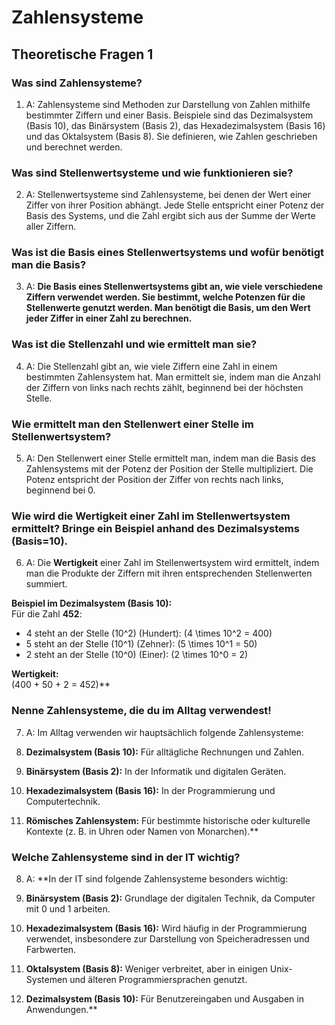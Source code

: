 # Zahlensysteme

## Theoretische Fragen 1

### **Was sind Zahlensysteme?**
1.
	A: Zahlensysteme sind Methoden zur Darstellung von Zahlen mithilfe bestimmter Ziffern und einer Basis. Beispiele sind das Dezimalsystem (Basis 10), das Binärsystem (Basis 2), das Hexadezimalsystem (Basis 16) und das Oktalsystem (Basis 8). Sie definieren, wie Zahlen geschrieben und berechnet werden.


### **Was sind Stellenwertsysteme und wie funktionieren sie?**
2.
	A: Stellenwertsysteme sind Zahlensysteme, bei denen der Wert einer Ziffer von ihrer Position abhängt. Jede Stelle entspricht einer Potenz der Basis des Systems, und die Zahl ergibt sich aus der Summe der Werte aller Ziffern.


### **Was ist die Basis eines Stellenwertsystems und wofür benötigt man die Basis?**
3.
	A: **Die Basis eines Stellenwertsystems gibt an, wie viele verschiedene Ziffern verwendet werden. Sie bestimmt, welche Potenzen für die Stellenwerte genutzt werden. Man benötigt die Basis, um den Wert jeder Ziffer in einer Zahl zu berechnen.**


### **Was ist die Stellenzahl und wie ermittelt man sie?**
4.
	A: Die Stellenzahl gibt an, wie viele Ziffern eine Zahl in einem bestimmten Zahlensystem hat. Man ermittelt sie, indem man die Anzahl der Ziffern von links nach rechts zählt, beginnend bei der höchsten Stelle.


### **Wie ermittelt man den Stellenwert einer Stelle im Stellenwertsystem?**
5.
	A: Den Stellenwert einer Stelle ermittelt man, indem man die Basis des Zahlensystems mit der Potenz der Position der Stelle multipliziert. Die Potenz entspricht der Position der Ziffer von rechts nach links, beginnend bei 0.


### **Wie wird die Wertigkeit einer Zahl im Stellenwertsystem ermittelt? Bringe ein Beispiel anhand des Dezimalsystems (Basis=10).**
6.
	A: Die **Wertigkeit** einer Zahl im Stellenwertsystem wird ermittelt, indem man die Produkte der Ziffern mit ihren entsprechenden Stellenwerten summiert.

**Beispiel im Dezimalsystem (Basis 10):**  
Für die Zahl **452**:

- 4 steht an der Stelle \(10^2\) (Hundert): \(4 \times 10^2 = 400\)
- 5 steht an der Stelle \(10^1\) (Zehner): \(5 \times 10^1 = 50\)
- 2 steht an der Stelle \(10^0\) (Einer): \(2 \times 10^0 = 2\)

**Wertigkeit:**  
\(400 + 50 + 2 = 452\)**


### **Nenne Zahlensysteme, die du im Alltag verwendest!**
7. 
	A: Im Alltag verwenden wir hauptsächlich folgende Zahlensysteme:

1. **Dezimalsystem (Basis 10):** Für alltägliche Rechnungen und Zahlen.
2. **Binärsystem (Basis 2):** In der Informatik und digitalen Geräten.
3. **Hexadezimalsystem (Basis 16):** In der Programmierung und Computertechnik.
4. **Römisches Zahlensystem:** Für bestimmte historische oder kulturelle Kontexte (z. B. in Uhren oder Namen von Monarchen).**


### **Welche Zahlensysteme sind in der IT wichtig?**
8.   
	A: **In der IT sind folgende Zahlensysteme besonders wichtig:

1. **Binärsystem (Basis 2):** Grundlage der digitalen Technik, da Computer mit 0 und 1 arbeiten.
2. **Hexadezimalsystem (Basis 16):** Wird häufig in der Programmierung verwendet, insbesondere zur Darstellung von Speicheradressen und Farbwerten.
3. **Oktalsystem (Basis 8):** Weniger verbreitet, aber in einigen Unix-Systemen und älteren Programmiersprachen genutzt.
4. **Dezimalsystem (Basis 10):** Für Benutzereingaben und Ausgaben in Anwendungen.**













